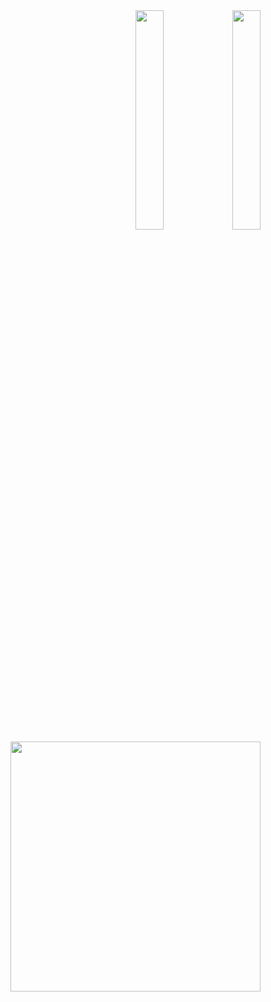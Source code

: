 <div style="text-align: right;">
<img src="https://github.com/user-attachments/assets/14d014eb-c0fe-4593-a743-680dab2cf3c4" width="30%" height="30%"/>
<img src="https://github.com/user-attachments/assets/d2013e98-c3d3-4d83-a7d6-3a1b4a3f1c3d" width="30%" height="30%"/>
</div>

<div style="text-align: right;">
  <img src="https://github.com/user-attachments/assets/d2013e98-c3d3-4d83-a7d6-3a1b4a3f1c3d" width="400"/>
</div>
